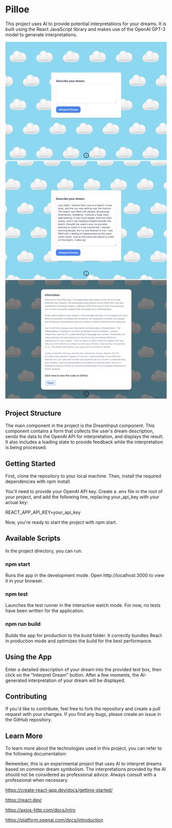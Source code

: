 # Pilloe

This project uses AI to provide potential interpretations for your dreams. It is built using the React JavaScript library and makes use of the OpenAI GPT-3 model to generate interpretations.

![Image 2](images/image-1.png)
![Image 3](images/image-2.png)
![Image 5](images/image-4.png)

## Project Structure
The main component in the project is the DreamInput component. This component contains a form that collects the user's dream description, sends the data to the OpenAI API for interpretation, and displays the result. It also includes a loading state to provide feedback while the interpretation is being processed.

## Getting Started
First, clone the repository to your local machine. Then, install the required dependencies with npm install.

You'll need to provide your OpenAI API key. Create a .env file in the root of your project, and add the following line, replacing your_api_key with your actual key:

REACT_APP_API_KEY=your_api_key

Now, you're ready to start the project with npm start.

## Available Scripts

In the project directory, you can run:

### npm start

Runs the app in the development mode. Open http://localhost:3000 to view it in your browser.

### npm test

Launches the test runner in the interactive watch mode. For now, no tests have been written for the application.

### npm run build

Builds the app for production to the build folder. It correctly bundles React in production mode and optimizes the build for the best performance.

## Using the App
Enter a detailed description of your dream into the provided text box, then click on the "Interpret Dream" button. After a few moments, the AI-generated interpretation of your dream will be displayed.

## Contributing
If you'd like to contribute, feel free to fork the repository and create a pull request with your changes. If you find any bugs, please create an issue in the GitHub repository.

## Learn More
To learn more about the technologies used in this project, you can refer to the following documentation:

Remember, this is an experimental project that uses AI to interpret dreams based on common dream symbolism. The interpretations provided by the AI should not be considered as professional advice. Always consult with a professional when necessary.

https://create-react-app.dev/docs/getting-started/

https://react.dev/

https://axios-http.com/docs/intro

https://platform.openai.com/docs/introduction
